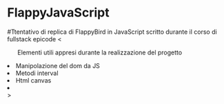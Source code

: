 # FlappyJavaScript
#Ttentativo di replica di FlappyBird in JavaScript scritto durante il corso di fullstack epicode
<<div><ul><caption>Elementi utili appresi durante la realizzazione del progetto</caption></ul><li>Manipolazione del dom da JS</li><li>Metodi interval</li><li>Html canvas</li><li></li></div>>
